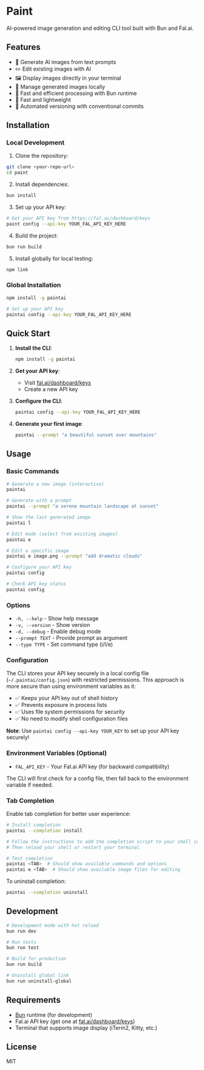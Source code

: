 # Paint

AI-powered image generation and editing CLI tool built with Bun and Fal.ai.

## Features

- 🎨 Generate AI images from text prompts
- ✏️ Edit existing images with AI
- 🖼️ Display images directly in your terminal
- 📁 Manage generated images locally
- 🚀 Fast and efficient processing with Bun runtime
- 🚀 Fast and lightweight
- 🔄 Automated versioning with conventional commits

## Installation

### Local Development

1. Clone the repository:

```bash
git clone <your-repo-url>
cd paint
```

2. Install dependencies:

```bash
bun install
```

3. Set up your API key:

```bash
# Get your API key from https://fal.ai/dashboard/keys
paint config --api-key YOUR_FAL_API_KEY_HERE
```

4. Build the project:

```bash
bun run build
```

5. Install globally for local testing:

```bash
npm link
```

### Global Installation

```bash
npm install -g paintai

# Set up your API key
paintai config --api-key YOUR_FAL_API_KEY_HERE
```

## Quick Start

1. **Install the CLI**:

   ```bash
   npm install -g paintai
   ```

2. **Get your API key**:
   - Visit [fal.ai/dashboard/keys](https://fal.ai/dashboard/keys)
   - Create a new API key

3. **Configure the CLI**:

   ```bash
   paintai config --api-key YOUR_FAL_API_KEY_HERE
   ```

4. **Generate your first image**:
   ```bash
   paintai --prompt "a beautiful sunset over mountains"
   ```

## Usage

### Basic Commands

```bash
# Generate a new image (interactive)
paintai

# Generate with a prompt
paintai --prompt "a serene mountain landscape at sunset"

# Show the last generated image
paintai l

# Edit mode (select from existing images)
paintai e

# Edit a specific image
paintai e image.png --prompt "add dramatic clouds"

# Configure your API key
paintai config

# Check API key status
paintai config
```

### Options

- `-h, --help` - Show help message
- `-v, --version` - Show version
- `-d, --debug` - Enable debug mode
- `--prompt TEXT` - Provide prompt as argument
- `--type TYPE` - Set command type (i/l/e)

### Configuration

The CLI stores your API key securely in a local config file (`~/.paintai/config.json`) with restricted permissions. This approach is more secure than using environment variables as it:

- ✅ Keeps your API key out of shell history
- ✅ Prevents exposure in process lists
- ✅ Uses file system permissions for security
- ✅ No need to modify shell configuration files

**Note**: Use `paintai config --api-key YOUR_KEY` to set up your API key securely!

### Environment Variables (Optional)

- `FAL_API_KEY` - Your Fal.ai API key (for backward compatibility)

The CLI will first check for a config file, then fall back to the environment variable if needed.

### Tab Completion

Enable tab completion for better user experience:

```bash
# Install completion
paintai --completion install

# Follow the instructions to add the completion script to your shell config
# Then reload your shell or restart your terminal

# Test completion
paintai <TAB>  # Should show available commands and options
paintai e <TAB>  # Should show available image files for editing
```

To uninstall completion:

```bash
paintai --completion uninstall
```

## Development

```bash
# Development mode with hot reload
bun run dev

# Run tests
bun run test

# Build for production
bun run build

# Uninstall global link
bun run uninstall-global
```

## Requirements

- [Bun](https://bun.sh) runtime (for development)
- Fal.ai API key (get one at [fal.ai/dashboard/keys](https://fal.ai/dashboard/keys))
- Terminal that supports image display (iTerm2, Kitty, etc.)

## License

MIT
